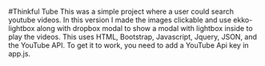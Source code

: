 #Thinkful Tube
This was a simple project where a user could search youtube videos. In this version I made the images clickable and use ekko-lightbox along with dropbox modal to show a modal with lightbox inside to play the videos. This uses HTML, Bootstrap, Javascript, Jquery, JSON, and the YouTube API. To get it to work, you need to add a YouTube Api key in app.js.

